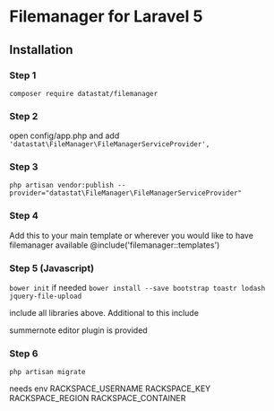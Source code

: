 # Filemanager for Laravel 5

## Installation

### Step 1
`composer require datastat/filemanager`

### Step 2
open config/app.php and add 
`'datastat\FileManager\FileManagerServiceProvider',`

### Step 3
`php artisan vendor:publish --provider="datastat\FileManager\FileManagerServiceProvider"`

### Step 4
Add this to your main template or wherever you would like to have filemanager available
@include('filemanager::templates')

### Step 5 (Javascript)
`bower init` if needed
`bower install --save bootstrap toastr lodash jquery-file-upload `

include all libraries above. Additional to this include


summernote editor plugin is provided

### Step 6
`php artisan migrate`

needs env
RACKSPACE_USERNAME
RACKSPACE_KEY
RACKSPACE_REGION
RACKSPACE_CONTAINER
